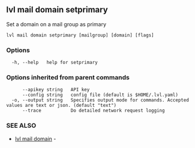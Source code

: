 ## lvl mail domain setprimary

Set a domain on a mail group as primary

```
lvl mail domain setprimary [mailgroup] [domain] [flags]
```

### Options

```
  -h, --help   help for setprimary
```

### Options inherited from parent commands

```
      --apikey string   API key
      --config string   config file (default is $HOME/.lvl.yaml)
  -o, --output string   Specifies output mode for commands. Accepted values are text or json. (default "text")
      --trace           Do detailed network request logging
```

### SEE ALSO

* [lvl mail domain](lvl_mail_domain.md)	 - 

